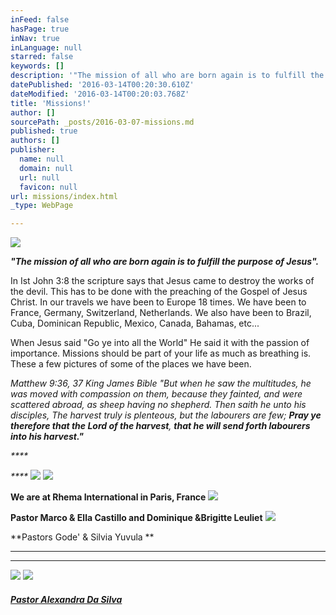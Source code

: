 ```yaml
---
inFeed: false
hasPage: true
inNav: true
inLanguage: null
starred: false
keywords: []
description: '"The mission of all who are born again is to fulfill the purpose of Jesus".'
datePublished: '2016-03-14T00:20:30.610Z'
dateModified: '2016-03-14T00:20:03.768Z'
title: 'Missions!'
author: []
sourcePath: _posts/2016-03-07-missions.md
published: true
authors: []
publisher:
  name: null
  domain: null
  url: null
  favicon: null
url: missions/index.html
_type: WebPage

---
```

![](https://the-grid-user-content.s3-us-west-2.amazonaws.com/a6c2a56c-b29d-47a2-9306-33b07a35851b.jpg)

_**"The mission of all who are born again is to fulfill the purpose of Jesus".**_

In
Ist John 3:8 the scripture says that Jesus came to destroy the works of
the devil. This has to be done with the preaching of the Gospel of 
Jesus Christ. In our travels we have been to Europe 18 times. We have 
been to France, Germany, Switzerland, Netherlands. We also have been to 
Brazil, Cuba, Dominican Republic, Mexico, Canada, Bahamas, etc...

When
Jesus said "Go ye into all the World" He said it with the passion of 
importance. Missions should be part of your life as much as breathing 
is. These a few pictures of some of the places we have been. 

_Matthew
9:36, 37 King James Bible
"But when he saw the multitudes, he was moved with compassion on them, 
because they fainted, and were scattered abroad, as sheep having no 
shepherd. Then saith he unto his disciples, The harvest truly is 
plenteous, but the labourers are few; **Pray ye therefore that the Lord of the harvest**, **that he will send forth labourers into his harvest."**_

_****_

_****_
![](https://the-grid-user-content.s3-us-west-2.amazonaws.com/d1d3f336-f560-4a0f-969f-1ed9c5ace294.jpg)
![](https://s3-us-west-2.amazonaws.com/the-grid-img/p/22f9cf1f2709daa10c5f3d25da0b355906a9e97d.jpg)

**We are at Rhema International in Paris, France**
![](https://the-grid-user-content.s3-us-west-2.amazonaws.com/cc0d529d-8658-47f0-a5da-db2fbf427ce1.jpg)

**Pastor Marco & Ella Castillo and  Dominique &Brigitte Leuliet**
![](https://the-grid-user-content.s3-us-west-2.amazonaws.com/034069d4-88ab-48ae-8637-e2724a9743fa.jpg)

**Pastors Gode' & Silvia Yuvula **

****

****
![](https://s3-us-west-2.amazonaws.com/the-grid-img/p/64bb07d9a005df66205d8590ed50e96de6a4a2e8.jpg)
![](https://the-grid-user-content.s3-us-west-2.amazonaws.com/fc0b400b-7677-48d3-95a0-10d421202fad.jpg)

##### **[Pastor Alexandra Da Silva][0]**

[0]: https://www.facebook.com/alexandra.dasilva.370